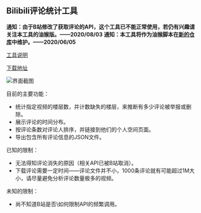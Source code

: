 ## Bilibili评论统计工具

**通知：由于B站修改了获取评论的API，这个工具已不能正常使用，若仍有兴趣请关注本工具的油猴版。——2020/08/03**
**通知：本工具将作为油猴脚本在[新的仓库](https://github.com/Chaosinism/BilibiliCommentAnalyzer_js)中维护。——2020/06/05**

[工具说明](https://chaosinism.github.io/posts/comment-analyzer/)

[下载地址](https://github.com/Chaosinism/BilibiliCommentAnalyzer/releases)

![界面截图](https://chaosinism.github.io/posts/comment-analyzer/1.png)

目前的主要功能：
 - 统计指定视频的楼层数，并计数缺失的楼层，来推断有多少评论被举报或删除。
 - 展示评论的时间分布。
 - 按评论条数对评论人排序，并链接到他们的个人空间页面。
 - 导出包含所有评论信息的JSON文件。
 
已知的限制：
 - 无法得知评论消失的原因（相关API已被B站取消）。
 - 下载评论需要一定时间——评论文件并不小，1000条评论就有可能超过1M大小，请尽量避免分析评论数量极多的视频。
 
未知的限制：
 - 尚不知道B站是否\如何限制API的频繁调用。
